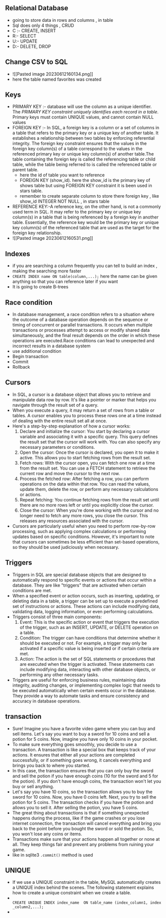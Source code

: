 ## Relational Database
- going to store data in rows and columns , in table
- Sql does only 4 things , CRUD
- C :- CREATE, INSERT
- R:- SELECT
- U:- UPDATE
- D:- DELETE, DROP
## Change CSV to SQL
- ![[Pasted image 20230612160134.png]]
- here the table named favorites was created

## Keys
- PRIMARY KEY :- database will use the column as a unique identifier. The _PRIMARY KEY constraint uniquely identifies each record in a table_. Primary keys must contain UNIQUE values, and cannot contain NULL values
- FOREIGN KEY :- In SQL, a foreign key is a column or a set of columns in a table that refers to the primary key or a unique key of another table. It establishes a relationship between two tables by enforcing referential integrity. The foreign key constraint ensures that the values in the foreign key column(s) of a table correspond to the values in the referenced primary key or unique key column(s) of another table.The table containing the foreign key is called the referencing table or child table, while the table being referred to is called the referenced table or parent table.
	- here the id of table you want to reference
	- FOREIGN KEY (show_id). here the show_id is the primary key of shows table but using FOREIGN KEY constraint it is been used in stars table.
	- remember to create separate column to store there foreign key , like show_id INTEGER NOT NULL , in stars table
- REFERENCE KEY:-A reference key, on the other hand, is not a commonly used term in SQL. It may refer to the primary key or unique key column(s) in a table that is being referenced by a foreign key in another table. Essentially, the reference key would be the primary key or unique key column(s) of the referenced table that are used as the target for the foreign key relationship.
- ![[Pasted image 20230612160531.png]]

## Indexes
- if you are searching a column frequently you can tell to build an index , making the searching more faster
- `CREATE INDEX name ON table(column,...);` here the name can be given anything so that you can reference later if you want 
- It is going to create B-trees

## Race condition
- In database management, a race condition refers to a situation where the outcome of a database operation depends on the sequence or timing of concurrent or parallel transactions. It occurs when multiple transactions or processes attempt to access or modify shared data simultaneously, and the final result depends on the order in which these operations are executed.Race conditions can lead to unexpected and incorrect results in a database system
- use additional condition 
- Begin transaction 
- Commit 
- Rollback
## Cursors
- In SQL, a cursor is a database object that allows you to retrieve and manipulate data row by row. It's like a pointer or marker that helps you navigate through the result set of a query.
- When you execute a query, it may return a set of rows from a table or tables. A cursor enables you to process these rows one at a time instead of dealing with the entire result set all at once.
- Here's a step-by-step explanation of how a cursor works:
	1. Declare and initialize the cursor: You start by declaring a cursor variable and associating it with a specific query. This query defines the result set that the cursor will work with. You can also specify any necessary parameters or conditions.
	2. Open the cursor: Once the cursor is declared, you open it to make it active. This allows you to start fetching rows from the result set.
	3. Fetch rows: With the cursor open, you can fetch one row at a time from the result set. You can use a FETCH statement to retrieve the current row and move the cursor to the next row.
	4. Process the fetched row: After fetching a row, you can perform operations on the data within that row. You can read the values, update them, delete the row, or perform any necessary calculations or actions.
	5. Repeat fetching: You continue fetching rows from the result set until there are no more rows left or until you explicitly close the cursor.
	6. Close the cursor: When you're done working with the cursor and no longer need to fetch any more rows, you close the cursor. This releases any resources associated with the cursor.
- Cursors are particularly useful when you need to perform row-by-row processing, such as applying complex calculations or performing updates based on specific conditions. However, it's important to note that cursors can sometimes be less efficient than set-based operations, so they should be used judiciously when necessary.

## Triggers
- Triggers in SQL are special database objects that are designed to automatically respond to specific events or actions that occur within a database. They are like "triggers" that are activated when certain conditions are met.
- When a specified event or action occurs, such as inserting, updating, or deleting data in a table, a trigger can be set up to execute a predefined set of instructions or actions. These actions can include modifying data, validating data, logging information, or even performing calculations.
- Triggers consist of three main components:
	1. Event: This is the specific action or event that triggers the execution of the trigger, such as an INSERT, UPDATE, or DELETE operation on a table.
	2. Condition: The trigger can have conditions that determine whether it should be executed or not. For example, a trigger may only be activated if a specific value is being inserted or if certain criteria are met.
	3. Action: The action is the set of SQL statements or procedures that are executed when the trigger is activated. These statements can include modifying data, interacting with other database objects, or performing any other necessary tasks.
- Triggers are useful for enforcing business rules, maintaining data integrity, auditing changes, or implementing complex logic that needs to be executed automatically when certain events occur in the database. They provide a way to automate tasks and ensure consistency and accuracy in database operations.
## transaction
- Sure! Imagine you have a favorite video game where you can buy and sell items. Let's say you want to buy a sword for 10 coins and sell a potion for 5 coins. Now, imagine you have only 10 coins in your pocket.
- To make sure everything goes smoothly, you decide to use a transaction. A transaction is like a special box that keeps track of your actions. It ensures that either all your actions are completed successfully, or if something goes wrong, it cancels everything and brings you back to where you started.
- In this case, the transaction ensures that you can only buy the sword and sell the potion if you have enough coins (10 for the sword and 5 for the potion). If you don't have enough coins, the transaction won't let you buy or sell anything.
- Let's say you have 10 coins, so the transaction allows you to buy the sword for 10 coins. Now, you have 0 coins left. Next, you try to sell the potion for 5 coins. The transaction checks if you have the potion and allows you to sell it. After selling the potion, you have 5 coins.
- The great thing about transactions is that if something unexpected happens during the process, like if the game crashes or you lose internet connection, the transaction will cancel everything and bring you back to the point before you bought the sword or sold the potion. So, you won't lose any coins or items.
- Transactions make sure that your actions happen all together or none at all. They keep things fair and prevent any problems from ruining your game.
- like in sqlite3 `.commit()` method is used

## UNIQUE
- If we use a UNIQUE constraint in the table, MySQL automatically creates a UNIQUE index behind the scenes. The following statement explains how to create a unique constraint when we create a table.
- ``` CREATE UNIQUE INDEX index_name  ON table_name (index_column1, index_column2,...);```
- 
